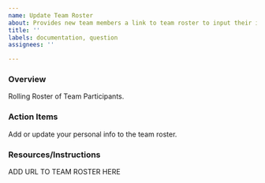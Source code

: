 ```yaml
---
name: Update Team Roster
about: Provides new team members a link to team roster to input their information
title: ''
labels: documentation, question
assignees: ''

---
```


### Overview
Rolling Roster of Team Participants.

### Action Items
Add or update your personal info to the team roster.

### Resources/Instructions
ADD URL TO TEAM ROSTER HERE
